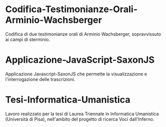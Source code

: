 # Codifica-Testimonianze-Orali-Arminio-Wachsberger
Codifica di due testimonianze orali di Arminio Wachsberger, sopravvissuto ai campi di sterminio.

# Applicazione-JavaScript-SaxonJS
Applicazione Javascript-SaxonJS che permette la visualizzazione e l'interrogazione delle trascrizioni.

# Tesi-Informatica-Umanistica
Lavoro realizzato per la tesi di Laurea Triennale in Informatica Umanistica (Università di Pisa), nell'ambito del progetto di ricerca Voci dall'Inferno.
